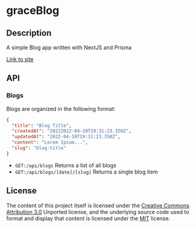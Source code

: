 # graceBlog

## Description

A simple Blog app written with NextJS and Prisma

[Link to site](https://graceblog.herokuapp.com/)

## API

### Blogs

Blogs are organized in the following format:

```json
{
  "title": "Blog Title",
  "createdAt": "20222022-04-10T19:31:23.350Z",
  "updatedAt": "2022-04-10T19:31:23.350Z",
  "content": "Lorem Ipsum...",
  "slug": "blog-title"
}
```

- `GET:/api/blogs`
  Returns a list of all blogs
- `GET:/api/blogs/[date]/[slug]`
  Returns a single blog item

## License

The content of this project itself is licensed under the
[Creative Commons Attribution 3.0](https://creativecommons.org/licenses/by/3.0/)
Unported license, and the underlying source code used to format and display that content is licensed under the
[MIT](https://choosealicense.com/licenses/mit/)
license.

<!-- ---

🏆 The previous sections are the bare minimum, and your project will ultimately determine the content of this document. You might also want to consider adding the following sections.

## Badges

![badmath](https://img.shields.io/github/languages/top/lernantino/badmath)

Badges aren't necessary, per se, but they demonstrate street cred. Badges let other developers know that you know what you're doing. Check out the badges hosted by [shields.io](https://shields.io/). You may not understand what they all represent now, but you will in time.

## Features

If your project has a lot of features, list them here.

## How to Contribute

If you created an application or package and would like other developers to contribute it, you can include guidelines for how to do so. The [Contributor Covenant](https://www.contributor-covenant.org/) is an industry standard, but you can always write your own if you'd prefer.

## Tests

Go the extra mile and write tests for your application. Then provide examples on how to run them here. -->
